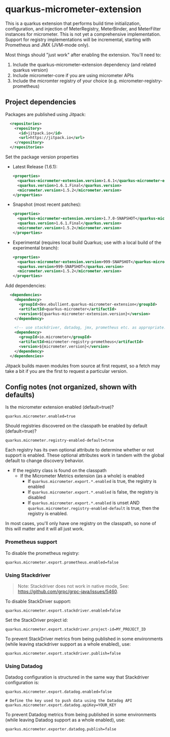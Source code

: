 # quarkus-micrometer-extension

This is a quarkus extension that performs build time initialization, configuration, and injection of MeterRegistry, MeterBinder, and MeterFilter instances for micrometer. This is not yet a comprehensive implementation. Support for registry implementations will be incremental, starting with Prometheus and JMX (JVM-mode only).

Most things should "just work" after enabling the extension. You'll need to:

1. Include the quarkus-micrometer-extension dependency (and related quarkus version)
2. Include micrometer-core if you are using micrometer APIs
3. Include the micromter registry of your choice (e.g. micrometer-registry-prometheus)

## Project dependencies

Packages are published using Jitpack:

```xml
  <repositories>
    <repository>
      <id>jitpack.io</id>
      <url>https://jitpack.io</url>
    </repository>
  </repositories>
```

Set the package version properties

* Latest Release (1.6.1):

  ```xml
  <properties>
    <quarkus-micrometer-extension.version>1.6.1</quarkus-micrometer-extension.version>
    <quarkus.version>1.6.1.Final</quarkus.version>
    <micrometer.version>1.5.2</micrometer.version>
  </properties>
  ```

* Snapshot (most recent patches):

  ```xml
  <properties>
    <quarkus-micrometer-extension.version>1.7.0-SNAPSHOT</quarkus-micrometer-extension.version>
    <quarkus.version>1.6.1.Final</quarkus.version>
    <micrometer.version>1.5.2</micrometer.version>
  </properties>
  ```

* Experimental (requires local build Quarkus; use with a local build of the experimental branch):

  ```xml
  <properties>
    <quarkus-micrometer-extension.version>999-SNAPSHOT</quarkus-micrometer-extension.version>
    <quarkus.version>999-SNAPSHOT</quarkus.version>
    <micrometer.version>1.5.2</micrometer.version>
  </properties>
  ```

Add dependencies:

```xml
  <dependencies>
    <dependency>
      <groupId>dev.ebullient.quarkus-micrometer-extension</groupId>
      <artifactId>quarkus-micrometer</artifactId>
      <version>${quarkus-micrometer-extension.version}</version>
    </dependency>

    <!-- use stackdriver, datadog, jmx, prometheus etc. as appropriate. Help welcome to enable more! -->
    <dependency>
      <groupId>io.micrometer</groupId>
      <artifactId>micrometer-registry-prometheus</artifactId>
      <version>${micrometer.version}</version>
    </dependency>
  </dependencies>
```

Jitpack builds maven modules from source at first request, so a fetch may take a bit if you are the first to request a particular version.

## Config notes (not organized, shown with defaults)

Is the micrometer extension enabled (default=true)?

```properties
quarkus.micrometer.enabled=true
```

Should registries discovered on the classpath be enabled by default (default=true)?

```properties
quarkus.micrometer.registry-enabled-default=true
```

Each registry has its own optional attribute to determine whether or not support is enabled. These optional attributes work in tandem with the global default to change discovery behavior.

* If the registry class is found on the classpath
  * If the Micrometer Metrics extension (as a whole) is enabled
    * If `quarkus.micrometer.export.*.enabled` is true, the registry is enabled
    * If `quarkus.micrometer.export.*.enabled` is false, the registry is disabled
    * If `quarkus.micrometer.export.*.enabled` is unset AND `quarkus.micrometer.registry-enabled-default` is true, then the registry is enabled.

In most cases, you'll only have one registry on the classpath, so none of this will matter and it will all just work.

### Prometheus support

To disable the prometheus registry:

```properties
quarkus.micrometer.export.prometheus.enabled=false
```

### Using Stackdriver

> Note: Stackdriver does not work in native mode, See: https://github.com/grpc/grpc-java/issues/5460.

To disable StackDriver support:

```properties
quarkus.micrometer.export.stackdriver.enabled=false
```

Set the StackDriver project id:

```properties
quarkus.micrometer.export.stackdriver.project-id=MY_PROJECT_ID
```

To prevent StackDriver metrics from being published in some environments (while leaving stackdriver support as a whole enabled), use:

```properties
quarkus.micrometer.export.stackdriver.publish=false
```

### Using Datadog

Datadog configuration is structured in the same way that Stackdriver configuration is:

```properties
quarkus.micrometer.export.datadog.enabled=false

# Define the key used to push data using the Datadog API
quarkus.micrometer.export.datadog.apiKey=YOUR_KEY
```

To prevent Datadog metrics from being published in some environments (while leaving Datadog support as a whole enabled), use:

```properties
quarkus.micrometer.exporter.datadog.publish=false
```

